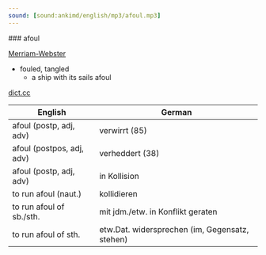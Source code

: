 ```yaml
---
sound: [sound:ankimd/english/mp3/afoul.mp3]
---
```


\### afoul

[Merriam-Webster](https://www.merriam-webster.com/dictionary/afoul)

- fouled, tangled
    - a ship with its sails afoul

[dict.cc](https://www.dict.cc/afoul)

| English        | German       |
| -------------- | ------------ |
| afoul (postp, adj, adv) | verwirrt (85) |
| afoul (postpos, adj, adv) | verheddert (38) |
| afoul (postp, adj, adv) | in Kollision |
| to run afoul (naut.) | kollidieren |
| to run afoul of sb./sth. | mit jdm./etw. in Konflikt geraten |
| to run afoul of sth. | etw.Dat. widersprechen (im, Gegensatz, stehen) |

